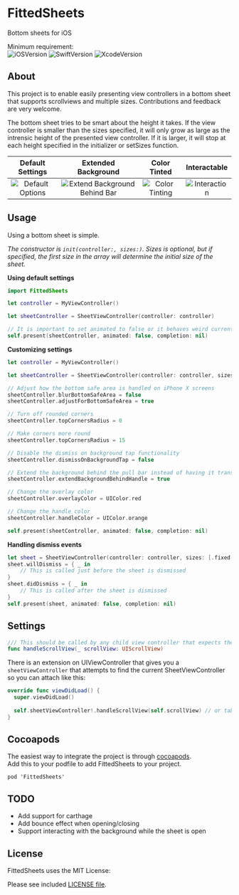 # FittedSheets
Bottom sheets for iOS

Minimum requirement:  
![iOSVersion](https://img.shields.io/badge/iOS-9-green.svg) 
![SwiftVersion](https://img.shields.io/badge/Swift-4.2-green.svg) 
![XcodeVersion](https://img.shields.io/badge/Xcode-10-green.svg)  

## About
This project is to enable easily presenting view controllers in a bottom sheet that supports scrollviews and multiple sizes. Contributions and feedback are very welcome.  

The bottom sheet tries to be smart about the height it takes. If the view controller is smaller than the sizes specified, it will only grow as large as the intrensic height of the presented view controller. If it is larger, it will stop at each height specified in the initializer or setSizes function.

| Default Settings | Extended Background | Color Tinted | Interactable |
|:-:|:-:|:-:|:-:|
| ![Default Options](ss_default_options.png) | ![Extend Background Behind Bar](ss_extend_background.png) | ![Color Tinting](ss_colors.png) | ![Interaction](fullDemo.gif) |  

## Usage
Using a bottom sheet is simple. 

_The constructor is `init(controller:, sizes:)`. Sizes is optional, but if specified, the first size in the array will determine the initial size of the sheet._  

**Using default settings**  

```swift
import FittedSheets

let controller = MyViewController()

let sheetController = SheetViewController(controller: controller)

// It is important to set animated to false or it behaves weird currently
self.present(sheetController, animated: false, completion: nil) 
```

**Customizing settings**  

```swift
let controller = MyViewController()

let sheetController = SheetViewController(controller: controller, sizes: [.fixed(100), .fixed(200), .halfScreen, .fullScreen])

// Adjust how the bottom safe area is handled on iPhone X screens
sheetController.blurBottomSafeArea = false
sheetController.adjustForBottomSafeArea = true

// Turn off rounded corners
sheetController.topCornersRadius = 0

// Make corners more round
sheetController.topCornersRadius = 15

// Disable the dismiss on background tap functionality
sheetController.dismissOnBackgroundTap = false

// Extend the background behind the pull bar instead of having it transparent
sheetController.extendBackgroundBehindHandle = true

// Change the overlay color
sheetController.overlayColor = UIColor.red

// Change the handle color
sheetController.handleColor = UIColor.orange

self.present(sheetController, animated: false, completion: nil)
```

**Handling dismiss events**
```swift
let sheet = SheetViewController(controller: controller, sizes: [.fixed(420), .fullScreen])
sheet.willDismiss = { _ in
    // This is called just before the sheet is dismissed
}
sheet.didDismiss = { _ in
    // This is called after the sheet is dismissed
}
self.present(sheet, animated: false, completion: nil)
```

## Settings

```swift
/// This should be called by any child view controller that expects the sheet to use be able to expand/collapse when the scroll view is at the top.
func handleScrollView(_ scrollView: UIScrollView)
```

There is an extension on UIViewController that gives you a `sheetViewController` that attempts to find the current SheetViewController so you can attach like this:

```swift
override func viewDidLoad() {
  super.viewDidLoad()
  
  self.sheetViewController!.handleScrollView(self.scrollView) // or tableView/collectionView/etc
}
```

## Cocoapods
The easiest way to integrate the project is through [cocoapods](http://cocoapods.org/).  
Add this to your podfile to add FittedSheets to your project.  

```
pod 'FittedSheets'
```

## TODO

* Add support for carthage
* Add bounce effect when opening/closing
* Support interacting with the background while the sheet is open

## License
FittedSheets uses the MIT License:

Please see included [LICENSE file](https://raw.githubusercontent.com/gordontucker/FittedSheets/master/LICENSE).
